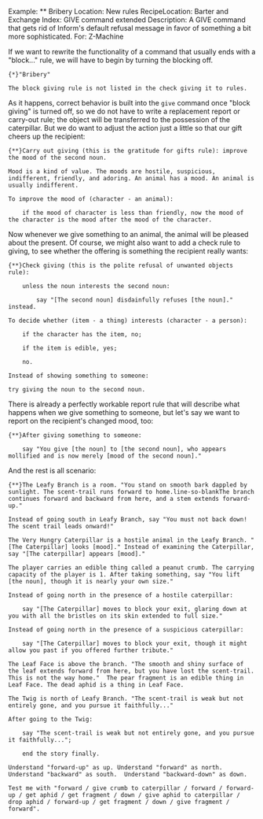 Example: ** Bribery
Location: New rules
RecipeLocation: Barter and Exchange
Index: GIVE command extended
Description: A GIVE command that gets rid of Inform's default refusal message in favor of something a bit more sophisticated.
For: Z-Machine

  
If we want to rewrite the functionality of a command that usually ends with a "block..." rule, we will have to begin by turning the blocking off.

  

``` inform7
{*}"Bribery"

The block giving rule is not listed in the check giving it to rules.
```

  
As it happens, correct behavior is built into the ``give`` command once "block giving" is turned off, so we do not have to write a replacement report or carry-out rule; the object will be transferred to the possession of the caterpillar. But we do want to adjust the action just a little so that our gift cheers up the recipient:

  

``` inform7
{**}Carry out giving (this is the gratitude for gifts rule): improve the mood of the second noun.

Mood is a kind of value. The moods are hostile, suspicious, indifferent, friendly, and adoring. An animal has a mood. An animal is usually indifferent.

To improve the mood of (character - an animal):

	if the mood of character is less than friendly, now the mood of the character is the mood after the mood of the character.
```

  
Now whenever we give something to an animal, the animal will be pleased about the present. Of course, we might also want to add a check rule to giving, to see whether the offering is something the recipient really wants:

  

``` inform7
{**}Check giving (this is the polite refusal of unwanted objects rule):

	unless the noun interests the second noun:

		say "[The second noun] disdainfully refuses [the noun]." instead.

To decide whether (item - a thing) interests (character - a person):

	if the character has the item, no;

	if the item is edible, yes;

	no.

Instead of showing something to someone:

try giving the noun to the second noun.
```

  
There is already a perfectly workable report rule that will describe what happens when we give something to someone, but let's say we want to report on the recipient's changed mood, too:

  

``` inform7
{**}After giving something to someone:

	say "You give [the noun] to [the second noun], who appears mollified and is now merely [mood of the second noun]."
```

  
And the rest is all scenario:

  

``` inform7
{**}The Leafy Branch is a room. "You stand on smooth bark dappled by sunlight. The scent-trail runs forward to home.line-so-blankThe branch continues forward and backward from here, and a stem extends forward-up."

Instead of going south in Leafy Branch, say "You must not back down! The scent trail leads onward!"

The Very Hungry Caterpillar is a hostile animal in the Leafy Branch. "[The Caterpillar] looks [mood]." Instead of examining the Caterpillar, say "[The caterpillar] appears [mood]."

The player carries an edible thing called a peanut crumb. The carrying capacity of the player is 1. After taking something, say "You lift [the noun], though it is nearly your own size."

Instead of going north in the presence of a hostile caterpillar:

	say "[The Caterpillar] moves to block your exit, glaring down at you with all the bristles on its skin extended to full size."

Instead of going north in the presence of a suspicious caterpillar:

	say "[The Caterpillar] moves to block your exit, though it might allow you past if you offered further tribute."

The Leaf Face is above the branch. "The smooth and shiny surface of the leaf extends forward from here, but you have lost the scent-trail. This is not the way home."  The pear fragment is an edible thing in Leaf Face. The dead aphid is a thing in Leaf Face.

The Twig is north of Leafy Branch. "The scent-trail is weak but not entirely gone, and you pursue it faithfully..."

After going to the Twig:

	say "The scent-trail is weak but not entirely gone, and you pursue it faithfully...";

	end the story finally.

Understand "forward-up" as up. Understand "forward" as north. Understand "backward" as south.  Understand "backward-down" as down.

Test me with "forward / give crumb to caterpillar / forward / forward-up / get aphid / get fragment / down / give aphid to caterpillar / drop aphid / forward-up / get fragment / down / give fragment / forward".
```

